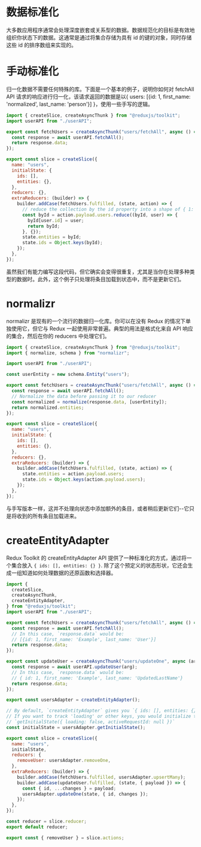 # 数据标准化

大多数应用程序通常会处理深度嵌套或关系型的数据。数据规范化的目标是有效地组织你状态下的数据。这通常是通过将集合存储为具有 id 的键的对象，同时存储这些 id 的排序数组来实现的。

# 手动标准化

归一化数据不需要任何特殊的库。下面是一个基本的例子，说明你如何对 fetchAll API 请求的响应进行归一化，该请求返回的数据是以{ users: [{id: 1, first_name: 'normalized', last_name: 'person'}] }，使用一些手写的逻辑。

```js
import { createSlice, createAsyncThunk } from "@reduxjs/toolkit";
import userAPI from "./userAPI";

export const fetchUsers = createAsyncThunk("users/fetchAll", async () => {
  const response = await userAPI.fetchAll();
  return response.data;
});

export const slice = createSlice({
  name: "users",
  initialState: {
    ids: [],
    entities: {},
  },
  reducers: {},
  extraReducers: (builder) => {
    builder.addCase(fetchUsers.fulfilled, (state, action) => {
      // reduce the collection by the id property into a shape of { 1: { ...user }}
      const byId = action.payload.users.reduce((byId, user) => {
        byId[user.id] = user;
        return byId;
      }, {});
      state.entities = byId;
      state.ids = Object.keys(byId);
    });
  },
});
```

虽然我们有能力编写这段代码，但它确实会变得很重复，尤其是当你在处理多种类型的数据时。此外，这个例子只处理将条目加载到状态中，而不是更新它们。

# normalizr

normalizr 是现有的一个流行的数据归一化库。你可以在没有 Redux 的情况下单独使用它，但它与 Redux 一起使用非常普遍。典型的用法是格式化来自 API 响应的集合，然后在你的 reducers 中处理它们。

```js
import { createSlice, createAsyncThunk } from "@reduxjs/toolkit";
import { normalize, schema } from "normalizr";

import userAPI from "./userAPI";

const userEntity = new schema.Entity("users");

export const fetchUsers = createAsyncThunk("users/fetchAll", async () => {
  const response = await userAPI.fetchAll();
  // Normalize the data before passing it to our reducer
  const normalized = normalize(response.data, [userEntity]);
  return normalized.entities;
});

export const slice = createSlice({
  name: "users",
  initialState: {
    ids: [],
    entities: {},
  },
  reducers: {},
  extraReducers: (builder) => {
    builder.addCase(fetchUsers.fulfilled, (state, action) => {
      state.entities = action.payload.users;
      state.ids = Object.keys(action.payload.users);
    });
  },
});
```

与手写版本一样，这并不处理向状态中添加额外的条目，或者稍后更新它们--它只是将收到的所有条目加载进来。

# createEntityAdapter

Redux Toolkit 的 createEntityAdapter API 提供了一种标准化的方式，通过将一个集合放入 `{ ids: [], entities: {} }`. 除了这个预定义的状态形状，它还会生成一组知道如何处理数据的还原函数和选择器。

```js
import {
  createSlice,
  createAsyncThunk,
  createEntityAdapter,
} from "@reduxjs/toolkit";
import userAPI from "./userAPI";

export const fetchUsers = createAsyncThunk("users/fetchAll", async () => {
  const response = await userAPI.fetchAll();
  // In this case, `response.data` would be:
  // [{id: 1, first_name: 'Example', last_name: 'User'}]
  return response.data;
});

export const updateUser = createAsyncThunk("users/updateOne", async (arg) => {
  const response = await userAPI.updateUser(arg);
  // In this case, `response.data` would be:
  // { id: 1, first_name: 'Example', last_name: 'UpdatedLastName'}
  return response.data;
});

export const usersAdapter = createEntityAdapter();

// By default, `createEntityAdapter` gives you `{ ids: [], entities: {} }`.
// If you want to track 'loading' or other keys, you would initialize them here:
// `getInitialState({ loading: false, activeRequestId: null })`
const initialState = usersAdapter.getInitialState();

export const slice = createSlice({
  name: "users",
  initialState,
  reducers: {
    removeUser: usersAdapter.removeOne,
  },
  extraReducers: (builder) => {
    builder.addCase(fetchUsers.fulfilled, usersAdapter.upsertMany);
    builder.addCase(updateUser.fulfilled, (state, { payload }) => {
      const { id, ...changes } = payload;
      usersAdapter.updateOne(state, { id, changes });
    });
  },
});

const reducer = slice.reducer;
export default reducer;

export const { removeUser } = slice.actions;
```
